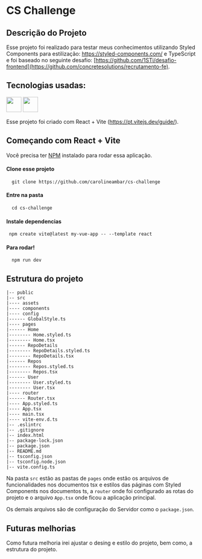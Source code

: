 # CS Challenge

## Descrição do Projeto

Esse projeto foi realizado para testar meus conhecimentos utilizando Styled Components para estilização: https://styled-components.com/ e TypeScript e foi baseado no seguinte desafio: [https://github.com/1STi/desafio-frontend](https://github.com/concretesolutions/recrutamento-fe).

## Tecnologias usadas:

<img src="https://cdn.jsdelivr.net/gh/devicons/devicon/icons/typescript/typescript-original.svg" width="40" height="40" /> <img src="https://cdn.jsdelivr.net/gh/devicons/devicon/icons/react/react-original-wordmark.svg" width="40" height="40" />


Esse projeto foi criado com React + Vite (https://pt.vitejs.dev/guide/).

## Começando com React + Vite

Você precisa ter [NPM](https://nodejs.org/en/) instalado para rodar essa aplicação.

#### Clone esse projeto

```
  git clone https://github.com/carolineambar/cs-challenge
```

#### Entre na pasta

```
  cd cs-challenge
```

#### Instale dependencias

```
 npm create vite@latest my-vue-app -- --template react
```

#### Para rodar!

```
  npm run dev
```

## Estrutura do projeto

```shell
|-- public
|-- src
|---- assets
|---- components
|---- config
|------ GlobalStyle.ts
|---- pages
|------ Home
|-------- Home.styled.ts
|-------- Home.tsx
|------ RepoDetails
|-------- RepoDetails.styled.ts
|-------- RepoDetails.tsx
|------ Repos
|-------- Repos.styled.ts
|-------- Repos.tsx
|------ User
|-------- User.styled.ts
|-------- User.tsx
|---- router
|------ Router.tsx
|---- App.styled.ts
|---- App.tsx
|---- main.tsx
|---- vite-env.d.ts
|-- .eslintrc
|-- .gitignore
|-- index.html
|-- package-lock.json
|-- package.json
|-- README.md
|-- tsconfig.json
|-- tsconfig.node.json
|-- vite.config.ts
```

Na pasta ```src``` estão as pastas de ```pages``` onde estão os arquivos de funcionalidades nos documentos tsx e estilos das páginas com Styled Components nos documentos ts, a ```router``` onde foi configurado as rotas do projeto e o arquivo ```App.tsx``` onde ficou a aplicação principal.

Os demais arquivos são de configuração do Servidor como o ```package.json```.

## Futuras melhorias 

Como futura melhoria irei ajustar o desing e estilo do projeto, bem como, a estrutura do projeto.
